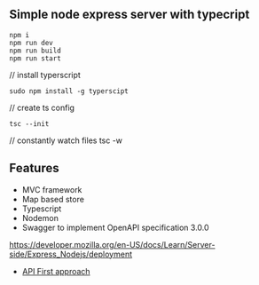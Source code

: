 ## Simple node express server with typecript

```
npm i 
npm run dev 
npm run build
npm run start 
```

// install typerscript
```
sudo npm install -g typerscipt

```

// create ts config
```
tsc --init

```

// constantly watch files
tsc -w 


## Features

- MVC framework
- Map based store
- Typescript
- Nodemon
- Swagger to implement OpenAPI specification 3.0.0



https://developer.mozilla.org/en-US/docs/Learn/Server-side/Express_Nodejs/deployment
- [API First approach](https://developers.redhat.com/blog/2019/01/14/building-a-node-js-service-using-the-api-first-approach/)